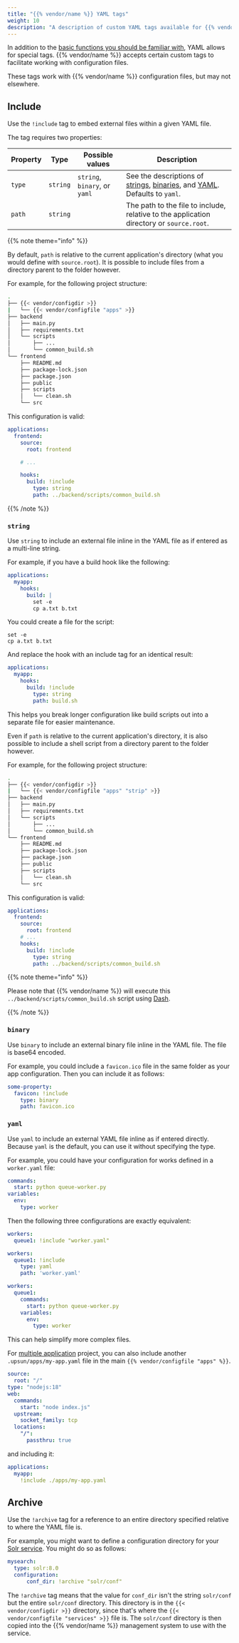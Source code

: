 ```yaml
---
title: "{{% vendor/name %}} YAML tags"
weight: 10
description: "A description of custom YAML tags available for {{% vendor/name %}} files."
---
```


In addition to the [basic functions you should be familiar with](/learn/overview/yaml/what-is-yaml.md), YAML allows for special tags.
{{% vendor/name %}} accepts certain custom tags to facilitate working with configuration files.

These tags work with {{% vendor/name %}} configuration files, but may not elsewhere.

## Include

Use the `!include` tag to embed external files within a given YAML file.

The tag requires two properties:

| Property | Type     | Possible values               | Description |
| -------- | -------- | ----------------------------- | ----------- |
| `type`   | `string` | `string`, `binary`, or `yaml` | See the descriptions of [strings](#string), [binaries](#binary), and [YAML](#yaml). Defaults to `yaml`. |
| `path`   | `string` |                               | The path to the file to include, relative to the application directory or `source.root`. |

{{% note theme="info" %}}

By default, `path` is relative to the current application's directory (what you would define with `source.root`).
It is possible to include files from a directory parent to the folder however.

For example, for the following project structure:

```bash
.
├── {{< vendor/configdir >}}
|   └── {{< vendor/configfile "apps" >}}
├── backend
│   ├── main.py
│   ├── requirements.txt
│   └── scripts
│       ├── ...
│       └── common_build.sh
└── frontend
    ├── README.md
    ├── package-lock.json
    ├── package.json
    ├── public
    ├── scripts
    │   └── clean.sh
    └── src
```

This configuration is valid:

```yaml {configFile="apps"}
applications:
  frontend:
    source:
      root: frontend

    # ...

    hooks:
      build: !include
        type: string
        path: ../backend/scripts/common_build.sh
```

{{% /note %}}


### `string`

Use `string` to include an external file inline in the YAML file as if entered as a multi-line string.

For example, if you have a build hook like the following:

```yaml {configFile="app"}
applications:
  myapp:
    hooks:
      build: |
        set -e
        cp a.txt b.txt
```

You could create a file for the script:

```text {location="build.sh"}
set -e
cp a.txt b.txt
```

And replace the hook with an include tag for an identical result:

```yaml {configFile="app"}
applications:
  myapp:
    hooks:
      build: !include
        type: string
        path: build.sh
```

This helps you break longer configuration like build scripts out into a separate file for easier maintenance.

Even if ``path`` is relative to the current application's directory, it is also possible to include a shell script from a directory parent to the folder however.

For example, for the following project structure:

```bash
.
├── {{< vendor/configdir >}}
|   └── {{< vendor/configfile "apps" "strip" >}}
├── backend
│   ├── main.py
│   ├── requirements.txt
│   └── scripts
│       ├── ...
│       └── common_build.sh
└── frontend
    ├── README.md
    ├── package-lock.json
    ├── package.json
    ├── public
    ├── scripts
    │   └── clean.sh
    └── src
```

This configuration is valid:

```yaml {configFile="apps"}
applications:
  frontend:
    source:
      root: frontend
    # ...
    hooks:
      build: !include
        type: string
        path: ../backend/scripts/common_build.sh
```

{{% note theme="info" %}}

Please note that {{% vendor/name %}} will execute this ``../backend/scripts/common_build.sh`` script using [Dash](https://wiki.archlinux.org/title/Dash).

{{% /note %}}

### `binary`

Use `binary` to include an external binary file inline in the YAML file.
The file is base64 encoded.

For example, you could include a `favicon.ico` file in the same folder as your app configuration.
Then you can include it as follows:

```yaml {configFile="app"}
some-property:
  favicon: !include
    type: binary
    path: favicon.ico
```

### `yaml`

Use `yaml` to include an external YAML file inline as if entered directly.
Because `yaml` is the default, you can use it without specifying the type.

For example, you could have your configuration for works defined in a `worker.yaml` file:

```yaml {location="worker.yaml"}
commands:
  start: python queue-worker.py
variables:
  env:
    type: worker
```

Then the following three configurations are exactly equivalent:

```yaml {configFile="app"}
workers:
  queue1: !include "worker.yaml"
```

```yaml {configFile="app"}
workers:
  queue1: !include
    type: yaml
    path: 'worker.yaml'
```

```yaml {configFile="app"}
workers:
  queue1:
    commands:
      start: python queue-worker.py
    variables:
      env:
        type: worker
```

This can help simplify more complex files.


For [multiple application](/create-apps/multi-app/_index.md) project, you can also include another ``.upsun/apps/my-app.yaml`` file in the main `{{% vendor/configfile "apps" %}}`.

```yaml {location=".upsun/apps/my-app.yaml"}
source:
  root: "/"
type: "nodejs:18"
web:
  commands:
    start: "node index.js"
  upstream:
    socket_family: tcp
  locations:
    "/":
      passthru: true
```

and including it:

```yaml {configFile="apps"}
applications:
  myapp:
    !include ./apps/my-app.yaml
```

## Archive

Use the `!archive` tag for a reference to an entire directory specified relative to where the YAML file is.

For example, you might want to define a configuration directory for your [Solr service](/add-services/solr.md).
You might do so as follows:

```yaml {configFile="services"}
mysearch:
  type: solr:8.0
  configuration:
      conf_dir: !archive "solr/conf"
```

The `!archive` tag means that the value for `conf_dir` isn't the string `solr/conf` but the entire `solr/conf` directory.
This directory is in the `{{< vendor/configdir >}}` directory, since that's where the `{{< vendor/configfile "services" >}}` file is.
The `solr/conf` directory is then copied into the {{% vendor/name %}} management system to use with the service.
